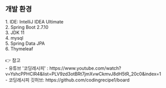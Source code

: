 <h2>개발 환경</h2>
1. IDE: IntelliJ IDEA Ultimate <br>
2. Spring Boot 2.7.10 <br>
3. JDK 11 <br>
4. mysql <br>
5. Spring Data JPA <br>
6. Thymeleaf <br>

<br>
👉 참고 <br>
- 유튜브 '코딩레시피' : https://www.youtube.com/watch?v=YshcPPHClR4&list=PLV9zd3otBRt7jmXvwCkmvJ8dH5tR_20c0&index=1 <br>
- 코딩레시피 깃허브: https://github.com/codingrecipe1/board <br>
